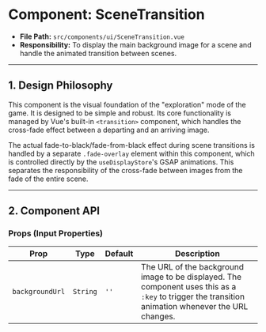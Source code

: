 # Component: SceneTransition

- **File Path:** `src/components/ui/SceneTransition.vue`
- **Responsibility:** To display the main background image for a scene and handle the animated transition between scenes.

---

## 1. Design Philosophy

This component is the visual foundation of the "exploration" mode of the game. It is designed to be simple and robust. Its core functionality is managed by Vue's built-in `<transition>` component, which handles the cross-fade effect between a departing and an arriving image.

The actual fade-to-black/fade-from-black effect during scene transitions is handled by a separate `.fade-overlay` element within this component, which is controlled directly by the `useDisplayStore`'s GSAP animations. This separates the responsibility of the cross-fade between images from the fade of the entire scene.

---

## 2. Component API

### Props (Input Properties)

| Prop            | Type     | Default | Description                                            |
| --------------- | -------- | ------- | ------------------------------------------------------ |
| `backgroundUrl` | `String` | `''`    | The URL of the background image to be displayed. The component uses this as a `:key` to trigger the transition animation whenever the URL changes. |

